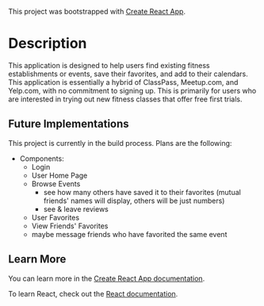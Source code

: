 This project was bootstrapped with [Create React App](https://github.com/facebook/create-react-app).

# Description
This application is designed to help users find existing fitness establishments or events, save their favorites, and add to their calendars. This application is essentially a hybrid of ClassPass, Meetup.com, and Yelp.com, with no commitment to signing up. This is primarily for users who are interested in trying out new fitness classes that offer free first trials.

## Future Implementations
This project is currently in the build process. Plans are the following:

* Components:
  - Login
  - User Home Page
  - Browse Events
     - see how many others have saved it to their favorites (mutual friends' names will display, others will be just numbers)
     - see & leave reviews
  - User Favorites
  - View Friends' Favorites
  - maybe message friends who have favorited the same event


## Learn More

You can learn more in the [Create React App documentation](https://facebook.github.io/create-react-app/docs/getting-started).

To learn React, check out the [React documentation](https://reactjs.org/).
